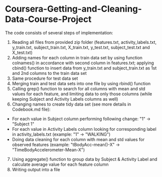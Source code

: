 # Coursera-Getting-and-Cleaning-Data-Course-Project
The code consists of several steps of implementation:
1. Reading all files from provided zip folder (features.txt, activity_labels.txt, y_train.txt, subject_train.txt, X_train.txt, y_test.txt, 
subject_test.txt and X_test.txt)
2. Adding names for each column in train data set by using function colnames() in accordance with second column in features.txt; applying cbind() 
function to insert data from y_train.txt and subject_train.txt as 1st and 2nd columns to the train data set
3. Same procedure for test data set
4. Merging train and test data sets into one file by using rbind() function
5. Calling grep() function to search for all columns with mean and std values for each feature, and limiting data to only those columns (while
keeping Subject and Activity Labels columns as well)
6. Changing names to create tidy data set (see more details in Codebook.md file):
* For each value in Subject column performing following change: "1" -> "Subject 1"
* For each value in Activity Labels column looking for corresponding label in activity_labels.txt (example: "1" -> "WALKING")
* Doing data cleaning for each column with mean and std values for observed features (example: "tBodyAcc-mean()-X" -> "TimeBodyAccelerometer-Mean-X")
7. Using aggregate() function to group data by Subject & Activity Label and calculate average value for each feature column
8. Writing output into a file
